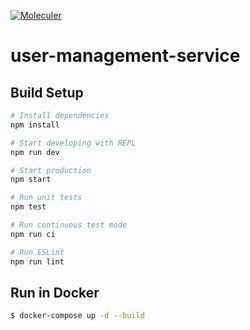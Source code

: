 [![Moleculer](https://img.shields.io/badge/Powered%20by-Moleculer-green.svg?colorB=0e83cd)](https://moleculer.services)

# user-management-service

## Build Setup

``` bash
# Install dependencies
npm install

# Start developing with REPL
npm run dev

# Start production
npm start

# Run unit tests
npm test

# Run continuous test mode
npm run ci

# Run ESLint
npm run lint
```

## Run in Docker

```bash
$ docker-compose up -d --build
```
